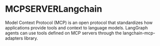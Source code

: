 # MCPSERVERLangchain
Model Context Protocol (MCP) is an open protocol that standardizes how applications provide tools and context to language models. LangGraph agents can use tools defined on MCP servers through the langchain-mcp-adapters library.
